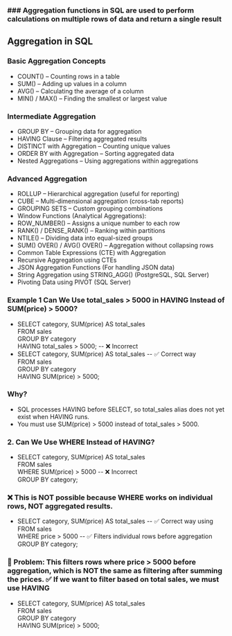 ### ### Aggregation functions in SQL are used to perform calculations on multiple rows of data and return a single result

## Aggregation in SQL
### Basic Aggregation Concepts

- COUNT() – Counting rows in a table
- SUM() – Adding up values in a column
- AVG() – Calculating the average of a column
- MIN() / MAX() – Finding the smallest or largest value

### Intermediate Aggregation

- GROUP BY – Grouping data for aggregation
- HAVING Clause – Filtering aggregated results
- DISTINCT with Aggregation – Counting unique values
- ORDER BY with Aggregation – Sorting aggregated data
- Nested Aggregations – Using aggregations within aggregations

### Advanced Aggregation

- ROLLUP – Hierarchical aggregation (useful for reporting)
- CUBE – Multi-dimensional aggregation (cross-tab reports)
- GROUPING SETS – Custom grouping combinations
- Window Functions (Analytical Aggregations):
- ROW_NUMBER() – Assigns a unique number to each row
- RANK() / DENSE_RANK() – Ranking within partitions
- NTILE() – Dividing data into equal-sized groups
- SUM() OVER() / AVG() OVER() – Aggregation without collapsing rows
- Common Table Expressions (CTE) with Aggregation
- Recursive Aggregation using CTEs
- JSON Aggregation Functions (For handling JSON data)
- String Aggregation using STRING_AGG() (PostgreSQL, SQL Server)
- Pivoting Data using PIVOT (SQL Server)

### Example 1 Can We Use total_sales > 5000 in HAVING Instead of SUM(price) > 5000?

- SELECT category, SUM(price) AS total_sales<br/>
   FROM sales<br/>
   GROUP BY category<br/>
   HAVING total_sales > 5000;  -- ❌ Incorrect<br/>
- SELECT category, SUM(price) AS total_sales -- ✅ Correct way<br/>
   FROM sales<br/>
   GROUP BY category<br/>
   HAVING SUM(price) > 5000;<br/>


### Why?
- SQL processes HAVING before SELECT, so total_sales alias does not yet exist when HAVING runs.
- You must use SUM(price) > 5000 instead of total_sales > 5000.

### 2. Can We Use WHERE Instead of HAVING?

- SELECT category, SUM(price) AS total_sales<br/>
  FROM sales<br/>
  WHERE SUM(price) > 5000   -- ❌ Incorrect<br/>
  GROUP BY category;

### ❌ This is NOT possible because WHERE works on individual rows, NOT aggregated results.

- SELECT category, SUM(price) AS total_sales -- ✅ Correct way using <br/>
  FROM sales<br/>
  WHERE price > 5000  -- ✅ Filters individual rows before aggregation<br/>
  GROUP BY category;<br/>

### 🚨 Problem: This filters rows where price > 5000 before aggregation, which is NOT the same as filtering after summing the prices. ✅ If we want to filter based on total sales, we must use HAVING

- SELECT category, SUM(price) AS total_sales<br/>
  FROM sales<br/>
  GROUP BY category<br/>
  HAVING SUM(price) > 5000;